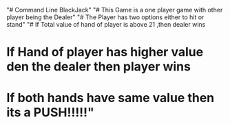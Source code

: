 "# Command Line BlackJack" 
"# This Game is a one player game with other player being the Dealer"
"# The Player has two options either to hit or stand"
"# If Total value of hand of player is above 21 ,then dealer wins
 # If Hand of player has higher value den the dealer then player wins
 # If both hands have same value then its a PUSH!!!!!" 